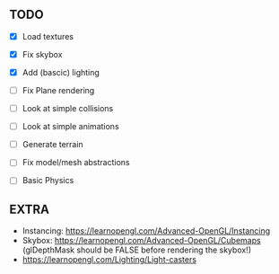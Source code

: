 ## TODO
- [X] Load textures
- [X] Fix skybox
- [X] Add (bascic) lighting 
- [ ] Fix Plane rendering
- [ ] Look at simple collisions
- [ ] Look at simple animations
- [ ] Generate terrain
- [ ] Fix model/mesh abstractions
- [ ] Basic Physics


## EXTRA
* Instancing: https://learnopengl.com/Advanced-OpenGL/Instancing
* Skybox: https://learnopengl.com/Advanced-OpenGL/Cubemaps (glDepthMask should be FALSE before rendering the skybox!)
* https://learnopengl.com/Lighting/Light-casters
